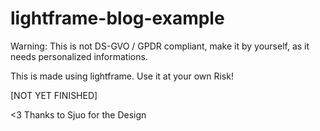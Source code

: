 # lightframe-blog-example

Warning: This is not DS-GVO / GPDR compliant, make it by yourself, as it needs personalized informations.

This is made using lightframe. Use it at your own Risk!

[NOT YET FINISHED]

<3 Thanks to Sjuo for the Design
